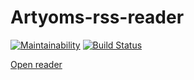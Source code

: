 # Artyoms-rss-reader

[![Maintainability](https://api.codeclimate.com/v1/badges/b0fa170b5e0e96f2424a/maintainability)](https://codeclimate.com/github/vinnityom/project-lvl3-s452/maintainability) [![Build Status](https://travis-ci.org/vinnityom/RSS-reader.svg?branch=master)](https://travis-ci.org/vinnityom/RSS-reader)

[Open reader](http://artyoms-rss.surge.sh/)